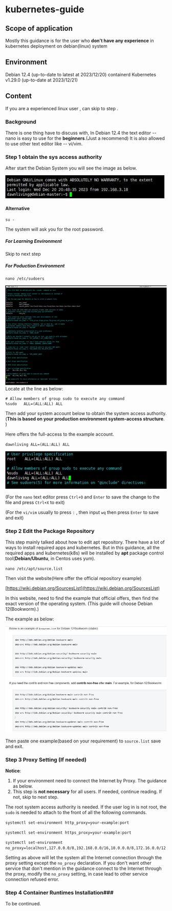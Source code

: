 # kubernetes-guide #

## Scope of application ##

Mostly this guidance is for the user who **don't have any experience** in kubernetes deployment on debian(linux) system 
## Environment ## 


Debian 12.4 (up-to-date to latest at 2023/12/20)
containerd
Kubernetes v1.29.0 (up-to-date at 2023/12/21)


## Content ##

If you are a experienced linux user , can skip to step .

### Background ###

There is one thing have to discuss with, In Debian 12.4 the text editor -- nano is easy to use for the **beginners**.(Just a recommend)
It is also allowed to use other text editor like -- vi/vim.

### Step 1 obtain the sys access authority ###

After start the Debian System you will see the image as below.

![image](./image-upload/1.jpg)

#### Alternative ####
    su -
The system will ask you for the root password.

##### For Learning Environment #####

Skip to next step

##### For Poduction Environment  #####

    nano /etc/sudoers
![image](./image-upload/2.jpg)
Locate at the line as below:

    # Allow members of group sudo to execute any command
    %sudo   ALL=(ALL:ALL) ALL

Then add your system account below to obtain the system access authority.
(**This is based on your production environment system-access structure**. )

Here offers the full-access to the example account.

`dawnliving ALL=(ALL:ALL) ALL`

![image](./image-upload/3.jpg)

(For the `nano` text editor press `Ctrl+O` and `Enter` to save the change to the file and press `Ctrl+X` to exit)

(For the `vi/vim` usually to press `:` ,  then input `wq` then press `Enter` to save and exit)

### Step 2 Edit the Package Repository ###

This step mainly talked about how to edit apt repository. There have a lot of ways to install required apps and kubernetes. But in this guidance, all the required apps and kubernetes(k8s) will be installed by **apt** package control tool(**Debian/Ubuntu**, in Centos uses yum).

`nano /etc/apt/source.list`

Then visit the website(Here offer the official repository example)

[https://wiki.debian.org/SourcesList](https://wiki.debian.org/SourcesList)

In this website, need to find the example that official offers, then find the exact version of the operating system.
(This guide will choose Debian 12(Bookworm).)

The example as below:

![image](./image-upload/4.jpg)

Then paste one example(based on your requirement) to `source.list` save and exit.

### Step 3 Proxy Setting (If needed) ###

**Notice**: 

1. If your environment need to connect the Internet by Proxy. The guidance as below.
2. This step is **not necessary** for all users. If needed, continue reading. If not, skip to next step.

The root system access authority is needed. If the user log in is not root, the `sudo` is needed to attach to the front of all the following commands.

`systemctl set-environment http_proxy=your-example:port`

`systemctl set-environment https_proxy=your-example:port`

`systemctl set-environment no_proxy=localhost,127.0.0.0/8,192.168.0.0/16,10.0.0.0/8,172.16.0.0/12`

Setting as above will let the system all the Internet connection through the proxy setting except the `no_proxy` declaration. If you don't want other service that don't mention in the guidance connect to the Internet through the proxy, modify the `no_proxy` setting, in case lead to other service connection refused error.

### Step 4 Container Runtimes Installation###
To be continued.
